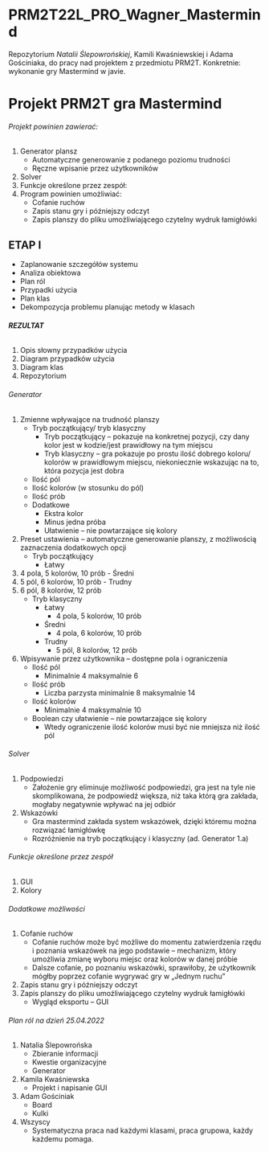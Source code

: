 # PRM2T22L_PRO_Wagner_Mastermind

Repozytorium *Natalii Ślepowrońskiej*, Kamili Kwaśniewskiej i Adama Gościniaka, do pracy nad projektem z przedmiotu PRM2T. Konkretnie: wykonanie gry Mastermind w javie.

# **Projekt PRM2T gra Mastermind**
###### Projekt powinien zawierać:
1.	Generator plansz
    - Automatyczne generowanie z podanego poziomu trudności
    - Ręczne wpisanie przez użytkowników
2.	Solver
3.	Funkcje określone przez zespół:
4.	Program powinien umożliwiać:
    -	Cofanie ruchów
    -	Zapis stanu gry i późniejszy odczyt
    -	Zapis planszy do pliku umożliwiającego czytelny wydruk łamigłówki
## ETAP I
- Zaplanowanie szczegółów systemu
- Analiza obiektowa
- Plan ról
- Przypadki użycia
- Plan klas
- Dekompozycja problemu planując metody w klasach
###### **REZULTAT**
1.	Opis słowny przypadków użycia 
2.	Diagram przypadków użycia
3.	Diagram klas
4.	Repozytorium 

###### Generator
1.	Zmienne wpływające na trudność planszy
    -	Tryb początkujący/ tryb klasyczny
        -	Tryb początkujący – pokazuje na konkretnej pozycji, czy dany kolor jest w kodzie/jest prawidłowy na tym miejscu
        -	Tryb klasyczny – gra pokazuje po prostu ilość dobrego koloru/ kolorów w prawidłowym miejscu, niekoniecznie wskazując na to, która pozycja jest dobra
    -	Ilość pól
    -	Ilość kolorów (w stosunku do pól)
    -	Ilość prób
    -	Dodatkowe
        -	Ekstra kolor
        -	Minus jedna próba 
        -	Ułatwienie – nie powtarzające się kolory
2.	Preset ustawienia – automatyczne generowanie planszy, z możliwością zaznaczenia dodatkowych opcji 
    -	Tryb początkujący 
        -	Łatwy
1.	4 pola, 5 kolorów, 10 prób
        -	Średni
1.	5 pól, 6 kolorów, 10 prób
        -	Trudny
1.	6 pól, 8 kolorów, 12 prób
    -	Tryb klasyczny 
        -	Łatwy
            -	4 pola, 5 kolorów, 10 prób
        -	Średni
            -	4 pola, 6 kolorów, 10 prób
        -	Trudny
            -	5 pól, 8 kolorów, 12 prób
3.	Wpisywanie przez użytkownika – dostępne pola i ograniczenia
    -	Ilość pól
        -	Minimalnie 4 maksymalnie 6
    -	Ilość prób 
        -	Liczba parzysta minimalnie 8 maksymalnie 14
    -	Ilość kolorów
        -	Minimalnie 4 maksymalnie 10
    -	Boolean czy ułatwienie – nie powtarzające się kolory 
        -	Wtedy ograniczenie ilość kolorów musi być nie mniejsza niż ilość pól
###### Solver 
1.	Podpowiedzi 
    -	Założenie gry eliminuje możliwość podpowiedzi, gra jest na tyle nie skomplikowana, że podpowiedź większa, niż taka którą gra zakłada, mogłaby negatywnie wpływać na jej odbiór
2.	Wskazówki 
    -	Gra mastermind zakłada system wskazówek, dzięki któremu można rozwiązać łamigłówkę
    -	Rozróżnienie na tryb początkujący i klasyczny (ad. Generator 1.a)
###### Funkcje określone przez zespół
1.	GUI
2.	Kolory
###### Dodatkowe możliwości
1.	Cofanie ruchów
    - Cofanie ruchów może być możliwe do momentu zatwierdzenia rzędu i poznania wskazówek na jego podstawie – mechanizm, który umożliwia zmianę wyboru miejsc oraz kolorów w danej próbie
    - Dalsze cofanie, po poznaniu wskazówki, sprawiłoby, że użytkownik mógłby poprzez cofanie wygrywać gry w „Jednym ruchu”
2.	Zapis stanu gry i późniejszy odczyt
3.	Zapis planszy do pliku umożliwiającego czytelny wydruk łamigłówki
    -	Wygląd eksportu – GUI
###### Plan ról na dzień 25.04.2022
1. Natalia Ślepowrońska
    - Zbieranie informacji
    - Kwestie organizacyjne
    - Generator
2. Kamila Kwaśniewska 
    - Projekt i napisanie GUI
3. Adam Gościniak
    - Board
    - Kulki
4. Wszyscy
    - Systematyczna praca nad każdymi klasami, praca grupowa, każdy każdemu pomaga.
